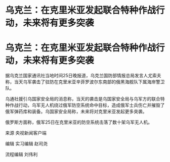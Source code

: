 # 乌克兰：在克里米亚发起联合特种作战行动，未来将有更多突袭

# 乌克兰：在克里米亚发起联合特种作战行动，未来将有更多突袭

据乌克兰国家通讯社当地时间25日晚报道，乌克兰国防部情报总局发言人尤索夫称，当天乌军袭击了驻防在克里米亚辛菲罗波尔东南部的俄黑海舰队下属海岸警卫队。

乌通社援引乌国家安全局的消息称，当天的袭击是乌国家安全局与乌军方的联合特种作战行动，乌军无人机绕过俄军防空系统命中目标，造成俄军士兵伤亡并摧毁了俄军弹药库和装备。乌国家安全局称，未来将对克里米亚发起更多突袭。

俄罗斯方面称，俄军25日在克里米亚的防空系统击落了数十架乌军无人机。

来源 央视新闻客户端

编辑 实习编辑 赵司尧

流程编辑 刘伟利


